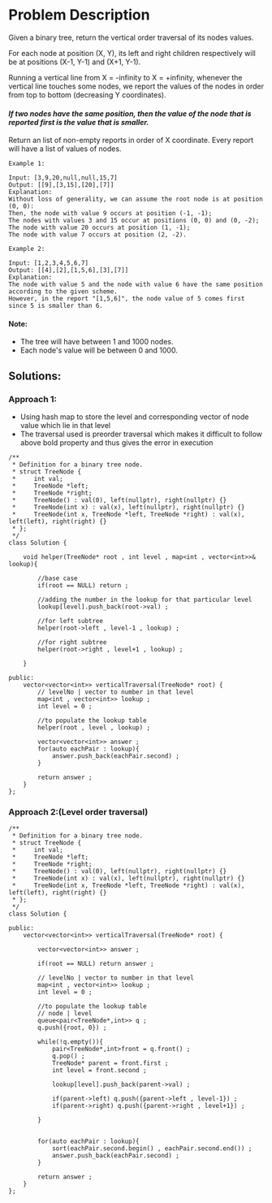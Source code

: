 # Problem Description

Given a binary tree, return the vertical order traversal of its nodes values.

For each node at position (X, Y), its left and right children respectively will be at positions (X-1, Y-1) and (X+1, Y-1).

Running a vertical line from X = -infinity to X = +infinity, whenever the vertical line touches some nodes, we report the values of the nodes in order from top to bottom (decreasing Y coordinates).

#### *If two nodes have the same position, then the value of the node that is reported first is the value that is smaller.*

Return an list of non-empty reports in order of X coordinate.  Every report will have a list of values of nodes.

 
```
Example 1:

Input: [3,9,20,null,null,15,7]
Output: [[9],[3,15],[20],[7]]
Explanation: 
Without loss of generality, we can assume the root node is at position (0, 0):
Then, the node with value 9 occurs at position (-1, -1);
The nodes with values 3 and 15 occur at positions (0, 0) and (0, -2);
The node with value 20 occurs at position (1, -1);
The node with value 7 occurs at position (2, -2).
```
```
Example 2:

Input: [1,2,3,4,5,6,7]
Output: [[4],[2],[1,5,6],[3],[7]]
Explanation: 
The node with value 5 and the node with value 6 have the same position according to the given scheme.
However, in the report "[1,5,6]", the node value of 5 comes first since 5 is smaller than 6.
```

#### Note:

- The tree will have between 1 and 1000 nodes.
- Each node's value will be between 0 and 1000.

## Solutions:

### Approach 1:
- Using hash map to store the level and corresponding vector of node value which lie in that level
- The traversal used is preorder traversal which makes it difficult to follow above bold property and thus gives the error in execution
```
/**
 * Definition for a binary tree node.
 * struct TreeNode {
 *     int val;
 *     TreeNode *left;
 *     TreeNode *right;
 *     TreeNode() : val(0), left(nullptr), right(nullptr) {}
 *     TreeNode(int x) : val(x), left(nullptr), right(nullptr) {}
 *     TreeNode(int x, TreeNode *left, TreeNode *right) : val(x), left(left), right(right) {}
 * };
 */
class Solution {
    
    void helper(TreeNode* root , int level , map<int , vector<int>>& lookup){
        
        //base case 
        if(root == NULL) return ;
        
        //adding the number in the lookup for that particular level
        lookup[level].push_back(root->val) ;
        
        //for left subtree
        helper(root->left , level-1 , lookup) ;
        
        //for right subtree
        helper(root->right , level+1 , lookup) ;
        
    }
    
public:
    vector<vector<int>> verticalTraversal(TreeNode* root) {
        // levelNo | vector to number in that level
        map<int , vector<int>> lookup ;
        int level = 0 ;
        
        //to populate the lookup table
        helper(root , level , lookup) ;
        
        vector<vector<int>> answer ;
        for(auto eachPair : lookup){
            answer.push_back(eachPair.second) ;
        }
        
        return answer ;
    }
};
```

### Approach 2:(Level order traversal)
```
/**
 * Definition for a binary tree node.
 * struct TreeNode {
 *     int val;
 *     TreeNode *left;
 *     TreeNode *right;
 *     TreeNode() : val(0), left(nullptr), right(nullptr) {}
 *     TreeNode(int x) : val(x), left(nullptr), right(nullptr) {}
 *     TreeNode(int x, TreeNode *left, TreeNode *right) : val(x), left(left), right(right) {}
 * };
 */
class Solution {
        
public:
    vector<vector<int>> verticalTraversal(TreeNode* root) {
        
        vector<vector<int>> answer ;
        
        if(root == NULL) return answer ;
        
        // levelNo | vector to number in that level
        map<int , vector<int>> lookup ;
        int level = 0 ;
        
        //to populate the lookup table
        // node | level        
        queue<pair<TreeNode*,int>> q ;
        q.push({root, 0}) ;
        
        while(!q.empty()){
            pair<TreeNode*,int>front = q.front() ;
            q.pop() ;
            TreeNode* parent = front.first ;
            int level = front.second ;
            
            lookup[level].push_back(parent->val) ;
            
            if(parent->left) q.push({parent->left , level-1}) ;
            if(parent->right) q.push({parent->right , level+1}) ;
            
        }
        
      
        for(auto eachPair : lookup){
            sort(eachPair.second.begin() , eachPair.second.end()) ;
            answer.push_back(eachPair.second) ;
        }
        
        return answer ;
    }
};
```
